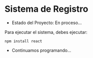 <h1>Sistema de Registro</h1>

- Estado del Proyecto: En proceso...

Para ejecutar el sistema, debes ejecutar:

```npm install react```

- Continuamos programando...
